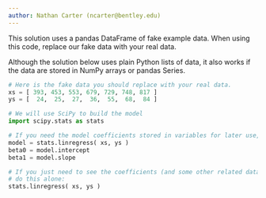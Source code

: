 ```yaml
---
author: Nathan Carter (ncarter@bentley.edu)
---
```


This solution uses a pandas DataFrame of fake example data.
When using this code, replace our fake data with your real data.

Although the solution below uses plain Python lists of data, it also works if
the data are stored in NumPy arrays or pandas Series.

```python
# Here is the fake data you should replace with your real data.
xs = [ 393, 453, 553, 679, 729, 748, 817 ]
ys = [  24,  25,  27,  36,  55,  68,  84 ]

# We will use SciPy to build the model
import scipy.stats as stats

# If you need the model coefficients stored in variables for later use, do:
model = stats.linregress( xs, ys )
beta0 = model.intercept
beta1 = model.slope

# If you just need to see the coefficients (and some other related data),
# do this alone:
stats.linregress( xs, ys )
```

